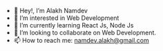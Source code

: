 - 👋 Hey!, I’m Alakh Namdev
- 👀 I’m interested in Web Development
- 🌱 I’m currently learning React Js, Node Js
- 💞️ I’m looking to collaborate on Web Development.
- 📫 How to reach me: namdev.alakh@gmail.com

<!--
**alakhnamdev/alakhnamdev** is a ✨ _special_ ✨ repository because its `README.md` (this file) appears on your GitHub profile.

Here are some ideas to get you started:

- 🔭 I’m currently working on ...
- 🌱 I’m currently learning ...
- 👯 I’m looking to collaborate on ...
- 🤔 I’m looking for help with ...
- 💬 Ask me about ...
- 📫 How to reach me: ...
- 😄 Pronouns: ...
- ⚡ Fun fact: ...
-->
